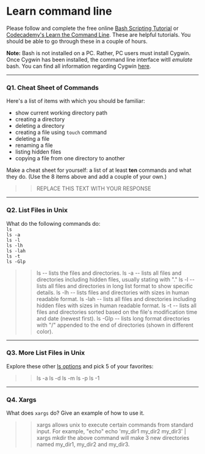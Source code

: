 # Learn command line

Please follow and complete the free online [Bash Scripting Tutorial](https://ryanstutorials.net/bash-scripting-tutorial/) or [Codecademy's Learn the Command Line](https://www.codecademy.com/learn/learn-the-command-line). These are helpful tutorials. You should be able to go through these in a couple of hours.

**Note:** Bash is not installed on a PC. Rather, PC users must install Cygwin. Once Cygwin has been installed, the command line interface witll _emulate_ bash. You can find all information regarding Cygwin [here](https://www.cygwin.com/).

---

### Q1.  Cheat Sheet of Commands  

Here's a list of items with which you should be familiar:  
* show current working directory path
* creating a directory
* deleting a directory
* creating a file using `touch` command
* deleting a file
* renaming a file
* listing hidden files
* copying a file from one directory to another

Make a cheat sheet for yourself: a list of at least **ten** commands and what they do.  (Use the 8 items above and add a couple of your own.)  

> > REPLACE THIS TEXT WITH YOUR RESPONSE

---

### Q2.  List Files in Unix   

What do the following commands do:  
`ls`  
`ls -a`  
`ls -l`  
`ls -lh`  
`ls -lah`  
`ls -t`  
`ls -Glp`  

> > ls -- lists the files and directories.
> > ls -a -- lists all files and directories including hidden files, usually stating with "."
> > ls -l -- lists all files and directories in long list format to show specific details.
> > ls -lh -- lists files and directories with sizes in human readable format.
> > ls -lah -- lists all files and directories including hidden files with sizes in human readable format.
> > ls -t -- lists all files and directories sorted based on the file's modification time and date (newest first).
> > ls -Glp -- lists long format directories with "/" appended to the end of directories (shown in different color).

---

### Q3.  More List Files in Unix  

Explore these other [ls options](http://www.techonthenet.com/unix/basic/ls.php) and pick 5 of your favorites:

> > ls -a
> > ls -d
> > ls -m
> > ls -p
> > ls -1

---

### Q4.  Xargs   

What does `xargs` do? Give an example of how to use it.

> > xargs allows unix to execute certain commands from standard input. For example, "echo"
> > echo 'my_dir1 my_dir2 my_dir3' | xargs mkdir
> > the above command will make 3 new directories named my_dir1, my_dir2 and my_dir3.

 

